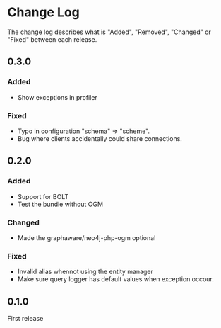 # Change Log

The change log describes what is "Added", "Removed", "Changed" or "Fixed" between each release. 

## 0.3.0

### Added

- Show exceptions in profiler

### Fixed

- Typo in configuration "schema" => "scheme".
- Bug where clients accidentally could share connections.

## 0.2.0

### Added

* Support for BOLT
* Test the bundle without OGM

### Changed

* Made the graphaware/neo4j-php-ogm optional

### Fixed

* Invalid alias whennot using the entity manager
* Make sure query logger has default values when exception occour.

## 0.1.0

First release
